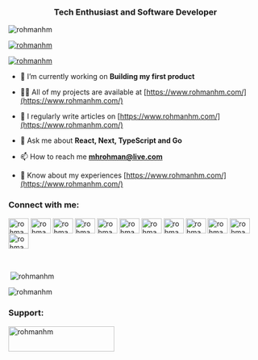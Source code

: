<h3 align="center">Tech Enthusiast and Software Developer</h3>

<p align="left"> <img src="https://komarev.com/ghpvc/?username=rohmanhm&label=Profile%20views&color=0e75b6&style=flat" alt="rohmanhm" /> </p>

<p align="left"> <a href="https://github.com/ryo-ma/github-profile-trophy"><img src="https://github-profile-trophy.vercel.app/?username=rohmanhm" alt="rohmanhm" /></a> </p>

<p align="left"> <a href="https://twitter.com/rohmanhm" target="blank"><img src="https://img.shields.io/twitter/follow/rohmanhm?logo=twitter&style=for-the-badge" alt="rohmanhm" /></a> </p>

- 🔭 I’m currently working on **Building my first product**

- 👨‍💻 All of my projects are available at [https://www.rohmanhm.com/](https://www.rohmanhm.com/)

- 📝 I regularly write articles on [https://www.rohmanhm.com/](https://www.rohmanhm.com/)

- 💬 Ask me about **React, Next, TypeScript and Go**

- 📫 How to reach me **mhrohman@live.com**

- 📄 Know about my experiences [https://www.rohmanhm.com/](https://www.rohmanhm.com/)

<h3 align="left">Connect with me:</h3>
<p align="left">
<a href="https://codepen.io/rohmanhm" target="blank"><img align="center" src="https://cdn.jsdelivr.net/npm/simple-icons@3.0.1/icons/codepen.svg" alt="rohmanhm" height="30" width="40" /></a>
<a href="https://dev.to/rohmanhm" target="blank"><img align="center" src="https://cdn.jsdelivr.net/npm/simple-icons@3.0.1/icons/dev-dot-to.svg" alt="rohmanhm" height="30" width="40" /></a>
<a href="https://twitter.com/rohmanhm" target="blank"><img align="center" src="https://cdn.jsdelivr.net/npm/simple-icons@3.0.1/icons/twitter.svg" alt="rohmanhm" height="30" width="40" /></a>
<a href="https://linkedin.com/in/rohmanhm" target="blank"><img align="center" src="https://cdn.jsdelivr.net/npm/simple-icons@3.0.1/icons/linkedin.svg" alt="rohmanhm" height="30" width="40" /></a>
<a href="https://stackoverflow.com/users/rohmanhm" target="blank"><img align="center" src="https://cdn.jsdelivr.net/npm/simple-icons@3.0.1/icons/stackoverflow.svg" alt="rohmanhm" height="30" width="40" /></a>
<a href="https://codesandbox.com/rohmanhm" target="blank"><img align="center" src="https://cdn.jsdelivr.net/npm/simple-icons@3.0.1/icons/codesandbox.svg" alt="rohmanhm" height="30" width="40" /></a>
<a href="https://fb.com/rohmanhm" target="blank"><img align="center" src="https://cdn.jsdelivr.net/npm/simple-icons@3.0.1/icons/facebook.svg" alt="rohmanhm" height="30" width="40" /></a>
<a href="https://instagram.com/rohmanhm" target="blank"><img align="center" src="https://cdn.jsdelivr.net/npm/simple-icons@3.0.1/icons/instagram.svg" alt="rohmanhm" height="30" width="40" /></a>
<a href="https://dribbble.com/rohmanhm" target="blank"><img align="center" src="https://cdn.jsdelivr.net/npm/simple-icons@3.0.1/icons/dribbble.svg" alt="rohmanhm" height="30" width="40" /></a>
<a href="https://www.behance.net/rohmanhm" target="blank"><img align="center" src="https://cdn.jsdelivr.net/npm/simple-icons@3.0.1/icons/behance.svg" alt="rohmanhm" height="30" width="40" /></a>
<a href="https://medium.com/rohmanhm" target="blank"><img align="center" src="https://cdn.jsdelivr.net/npm/simple-icons@3.0.1/icons/medium.svg" alt="rohmanhm" height="30" width="40" /></a>
<a href="https://www.youtube.com/c/rohmanhm" target="blank"><img align="center" src="https://cdn.jsdelivr.net/npm/simple-icons@3.0.1/icons/youtube.svg" alt="rohmanhm" height="30" width="40" /></a>
</p>


<br/>
<p>&nbsp;<img align="center" src="https://github-readme-stats.vercel.app/api?username=rohmanhm&show_icons=true&locale=en" alt="rohmanhm" /></p>

<p><img align="center" src="https://github-readme-streak-stats.herokuapp.com/?user=rohmanhm&" alt="rohmanhm" /></p>

<h3 align="left">Support:</h3>
<p><a href="https://www.buymeacoffee.com/rohmanhm"> <img align="left" src="https://cdn.buymeacoffee.com/buttons/v2/default-yellow.png" height="50" width="210" alt="rohmanhm" /></a></p><br><br>
